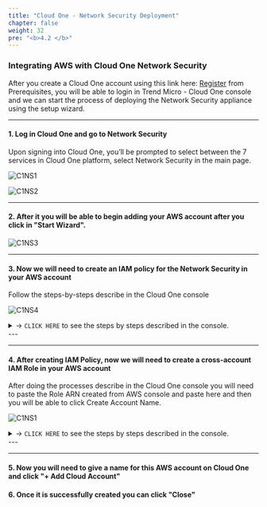 ```yaml
---
title: "Cloud One - Network Security Deployment"
chapter: false
weight: 32
pre: "<b>4.2 </b>"
---
```


### Integrating AWS with Cloud One Network Security

After you create a Cloud One account using this link here: [Register](https://cloudone.trendmicro.com/register) from Prerequisites, you will be able to login in Trend Micro - Cloud One console and we can start the process of deploying the Network Security appliance using the setup wizard.

----

#### 1. Log in Cloud One and go to Network Security

Upon signing into Cloud One, you’ll be prompted to select between the 7 services in Cloud One platform, select Network Security in the main page.

![C1NS1](/images/Login_C1.png) 

![C1NS2](/images/C1NS_Service.png) 

---

#### 2. After it you will be able to begin adding your AWS account after you click in "Start Wizard".

![C1NS3](/images/C1NS_Wizard.png)

---

#### 3. Now we will need to create an IAM policy for the Network Security in your AWS account

Follow the steps-by-steps describe in the Cloud One console

![C1NS4](/images/Add_IAM_Policy.png) 

<details>
  <summary> -> <code>CLICK HERE</code> to see the steps by steps described in the console.</summary>

#### 3.1 Access your AWS account and search for IAM and after go to Policies and click on Create Policy

![C1NS1](/images/create_net_sec_1.png) 

#### 3.2 Slect the tab JSON, paste the JSON policy from Cloud One Network Security console and then click Next:Tags

![C1NS1](/images/create_net_sec_2.png) 

Here is the JSON polciy from Cloud One - Network Security:

````
{
  "Version": "2012-10-17",
  "Statement": [
    {
      "Sid": "cloudconnectorEc2",
      "Effect": "Allow",
      "Action": [
        "ec2:DescribeImages",
        "ec2:DescribeInternetGateways",
        "ec2:DescribeInstances",
        "ec2:DescribeNetworkInterfaces",
        "ec2:DescribeAvailabilityZones",
        "ec2:DescribeVpcs",
        "ec2:DescribeRegions",
        "ec2:DescribeNatGateways",
        "ec2:DescribeSubnets",
        "ec2:DescribeKeyPairs",
        "ec2:DescribeRouteTables",
        "ec2:DescribeSecurityGroups"
      ],
      "Resource": "*"
    },
    {
      "Sid": "cloudconnectorIamPolicy",
      "Effect": "Allow",
      "Action": [
        "iam:GetPolicyVersion",
        "iam:GetPolicy"
      ],
      "Resource": "arn:aws:iam::*:policy/NetworkSecurityPolicy"
    },
    {
      "Sid": "cloudconnectorIamRole",
      "Effect": "Allow",
      "Action": [
        "iam:GetRole",
        "iam:ListAttachedRolePolicies"
      ],
      "Resource": "arn:aws:iam::*:role/NetworkSecurityRole"
    }
  ]
}
````

#### 3.3 Click on Next:Review

![C1NS1](/images/create_net_sec_3.png) 

#### 3.4 Add the Name for the policy and click Create policy

You can use the recommended name for the policy -> <code>NetworkSecurityPolicy</code>

![C1NS1](/images/create_net_sec_4.png) 

#### 3.5 Policy created successfully 

![C1NS1](/images/create_net_sec_5.png) 

---

</details>
---

---

#### 4. After creating IAM Policy, now we will need to create a cross-account IAM Role in your AWS account

After doing the processes describe in the Cloud One console you will need to paste the Role ARN created from AWS console and paste here and then you will be able to click Create Account Name.

![C1NS1](/images/create_net_sec_6.png) 

<details>
  <summary> -> <code>CLICK HERE</code> to see the steps by steps described in the console.</summary>

#### 4.1 Access your AWS account and search for IAM and after go to Roles and click on Create Role
![C1NS1](/images/create_net_sec_7.png) 

#### 4.2 Create Role

-  For select type of trusted entity, choose Another AWS account
-  Copy and Paste the Account ID provide in the Cloud One console
  - Account ID: <code>737318609257</code>
-  Check the Option Require external ID 
-  Copy and Paste the External ID provide in the Cloud One console.
  - External ID: <code>a5c44e4b-6abb-4ea1-a3c7-3a387fce540d</code>
-  Click Next:Permissions


![C1NS1](/images/create_net_sec_8.png) 

#### 4.3 Attach permissions policies 

- Search for the policy name that you creted on the previous step, if you used our recommendation you shoueld search for this here <code>NetworkSecurityPolicy</code>
- Select the Role 
- Click Next:Tags

![C1NS1](/images/create_net_sec_9.png) 


#### 4.4 Optional - Add Tags 

![C1NS1](/images/create_net_sec_10.png) 

#### 4.5 Add the Role Name, in our example is <code>NetworkSecurityRole</code>, review and click Create Role
![C1NS1](/images/create_net_sec_11.png)

#### 4.6 Once you create the role, search for the name of the role that you create and click in the name of the Role.

- If you used the recommended name for the Role, you shoudl search for this one here: <code>NetworkSecurityRole</code>
![C1NS1](/images/create_net_sec_12.png) 

#### 4.7 Copy the Role ARN and go back to the Cloud One - Network Security console
![C1NS1](/images/create_net_sec_13.png) 

#### 4.8 Paste the Role ARN and Click Create Account Name
![C1NS1](/images/create_net_sec_6.png) 

</details>
---

---

#### 5. Now you will need to give a name for this AWS account on Cloud One and click "+ Add Cloud Account"

#### 6. Once it is successfully created you can click "Close"